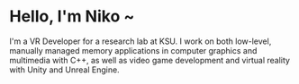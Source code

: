 <h1> Hello, I'm Niko ~</h1>

I'm a VR Developer for a research lab at KSU. I work on both low-level, manually managed memory applications in computer graphics and multimedia with C++, as well as video game development and virtual reality with Unity and Unreal Engine.

<!--
**nicholaswile/nicholaswile** is a ✨ _special_ ✨ repository because its `README.md` (this file) appears on your GitHub profile.

Here are some ideas to get you started:

- 🔭 I’m currently working on ...
- 🌱 I’m currently learning ...
- 👯 I’m looking to collaborate on ...
- 🤔 I’m looking for help with ...
- 💬 Ask me about ...
- 📫 How to reach me: ...
- 😄 Pronouns: ...
- ⚡ Fun fact: ...
-->
